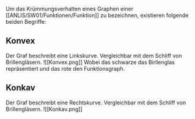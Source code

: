 Um das Krümmungsverhalten eines Graphen einer [[ANLIS/SW01/Funktionen/Funktion]] zu bezeichnen, existieren folgende beiden Begriffe:

## Konvex
Der Graf beschreibt eine Linkskurve. Vergleichbar mit dem Schliff von Brillengläsern.
![[Konvex.png]]
Wobei das schwarze das Birllenglas repräsentiert und das rote den Funktionsgraph.

## Konkav
Der Graf beschreibt eine Rechtskurve. Vergleichbar mit dem Schliff von Brillengläsern.
![[Konkav.png]]
